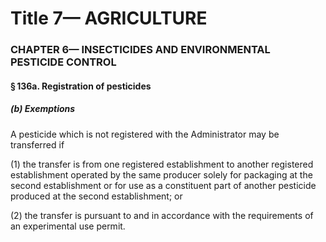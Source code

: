 
# Title 7— AGRICULTURE
### CHAPTER 6— INSECTICIDES AND ENVIRONMENTAL PESTICIDE CONTROL
#### § 136a. Registration of pesticides
##### (b) Exemptions

A pesticide which is not registered with the Administrator may be transferred if

(1) the transfer is from one registered establishment to another registered establishment operated by the same producer solely for packaging at the second establishment or for use as a constituent part of another pesticide produced at the second establishment; or

(2) the transfer is pursuant to and in accordance with the requirements of an experimental use permit.
